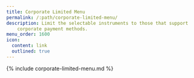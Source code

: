 ```yaml
---
title: Corporate Limited Menu
permalink: /:path/corporate-limited-menu/
description: Limit the selectable instruments to those that support
    corporate payment methods.
menu_order: 1600
icon:
  content: link
  outlined: true
---
```


{% include corporate-limited-menu.md %}
